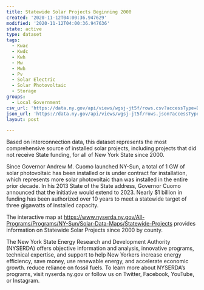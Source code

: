 ```yaml
---
title: Statewide Solar Projects Beginning 2000
created: '2020-11-12T04:00:36.947629'
modified: '2020-11-12T04:00:36.947636'
state: active
type: dataset
tags:
  - Kwac
  - Kwdc
  - Kwh
  - Mw
  - Mwh
  - Pv
  - Solar Electric
  - Solar Photovoltaic
  - Storage
groups:
  - Local Government
csv_url: 'https://data.ny.gov/api/views/wgsj-jt5f/rows.csv?accessType=DOWNLOAD'
json_url: 'https://data.ny.gov/api/views/wgsj-jt5f/rows.json?accessType=DOWNLOAD'
layout: post

---
```

Based on interconnection data, this dataset represents the most comprehensive source of installed solar projects, including projects that did not receive State funding, for all of New York State since 2000.

Since Governor Andrew M. Cuomo launched NY-Sun, a total of 1 GW of solar photovoltaic has been installed or is under contract for installation, which represents more solar photovoltaic than was installed in the entire prior decade. In his 2013 State of the State address, Governor Cuomo announced that the initiative would extend to 2023. Nearly $1 billion in funding has been authorized over 10 years to meet a statewide target of three gigawatts of installed capacity.

The interactive map at https://www.nyserda.ny.gov/All-Programs/Programs/NY-Sun/Solar-Data-Maps/Statewide-Projects provides information on Statewide Solar Projects since 2000 by county.

The New York State Energy Research and Development Authority (NYSERDA) offers objective information and analysis, innovative programs, technical expertise, and support to help New Yorkers increase energy efficiency, save money, use renewable energy, and accelerate economic growth. reduce reliance on fossil fuels. To learn more about NYSERDA’s programs, visit nyserda.ny.gov or follow us on Twitter, Facebook, YouTube, or Instagram.
